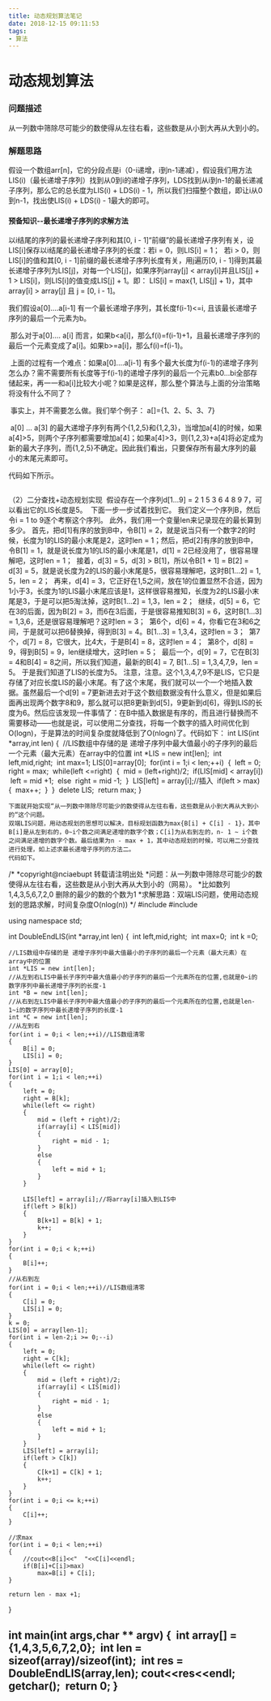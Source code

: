 ```yaml
---
title: 动态规划算法笔记
date: 2018-12-15 09:11:53
tags:
- 算法
---
```


# 动态规划算法

### 问题描述

从一列数中筛除尽可能少的数使得从左往右看，这些数是从小到大再从大到小的。

### 解题思路

假设一个数组arr[n]，它的分段点是i（0-i递增，i到n-1递减），假设我们用方法LIS(i)（最长递增子序列）找到从0到i的递增子序列，LDS找到从i到n-1的最长递减子序列，那么它的总长度为LIS(i) + LDS(i) - 1，所以我们扫描整个数组，即让i从0到n-1，找出使LIS(i) + LDS(i) - 1最大的即可。

#### 预备知识--最长递增子序列的求解方法

以i结尾的序列的最长递增子序列和其[0, i - 1]“前缀”的最长递增子序列有关，设LIS[i]保存以i结尾的最长递增子序列的长度：
​    若i = 0，则LIS[i] = 1；
​    若i > 0，则LIS[i]的值和其[0, i - 1]前缀的最长递增子序列长度有关，用j遍历[0, i - 1]得到其最长递增子序列为LIS[j]，对每一个LIS[j]，如果序列array[j]  < array[i]并且LIS[j] + 1 > LIS[i]，则LIS[i]的值变成LIS[j] + 1。即：
​    LIS[i] = max{1, LIS[j] + 1}，其中array[i] > array[j] 且 j = [0, i - 1]。



我们假设a[0]....a[i-1] 有一个最长递增子序列，其长度f(i-1)<=i, 且该最长递增子序列的最后一个元素为b。

​      那么对于a[0].... a[i] 而言，如果b<a[i]，那么f(i)=f(i-1)+1，且最长递增子序列的最后一个元素变成了a[i]。如果b>=a[i]，那么f(i)=f(i-1)。

​      上面的过程有一个难点：如果a[0]....a[i-1] 有多个最大长度为f(i-1)的递增子序列怎么办？需不需要所有长度等于f(i-1)的递增子序列的最后一个元素b0...bi全部存储起来，再一一和a[i]比较大小呢？如果是这样，那么整个算法与上面的分治策略将没有什么不同了？

​      事实上，并不需要怎么做。我们举个例子： a[]={1、2、5、3、7}

​      a[0] ... a[3] 的最大递增子序列有两个{1,2,5}和{1,2,3}，当增加a[4]的时候，如果a[4]>5，则两个子序列都需要增加a[4]；如果a[4]>3，则{1,2,3}+a[4]将必定成为新的最大子序列，而{1,2,5}不确定。因此我们看出，只要保存所有最大序列的最小的末尾元素即可。

   代码如下所示。

```python

```




（2）二分查找+动态规划实现
​    假设存在一个序列d[1...9] = 2 1 5 3 6 4 8 9 7，可以看出它的LIS长度是5。
​    下面一步一步试着找到它。
​    我们定义一个序列B，然后令i = 1 to 9逐个考察这个序列。
​    此外，我们用一个变量len来记录现在的最长算到多少。
​    首先，把d[1]有序的放到B中，令B[1] = 2，就是说当只有一个数字2的时候，长度为1的LIS的最小末尾是2，这时len = 1；
​    然后，把d[2]有序的放到B中，令B[1] = 1，就是说长度为1的LIS的最小末尾是1，d[1] = 2已经没用了，很容易理解吧，这时len = 1；
​    接着，d[3] = 5，d[3] > B[1]，所以令B[1 + 1] = B[2] = d[3] = 5，就是说长度为2的LIS的最小末尾是5，很容易理解吧，这时B[1...2] = 1, 5，len = 2；
​    再来，d[4] = 3，它正好在1,5之间，放在1的位置显然不合适，因为1小于3，长度为1的LIS最小末尾应该是1，这样很容易推知，长度为2的LIS最小末尾是3，于是可以把5淘汰掉，这时B[1...2] = 1,3，len = 2；
​    继续，d[5] = 6，它在3的后面，因为B[2] = 3，而6在3后面，于是很容易推知B[3] = 6，这时B[1...3] = 1,3,6，还是很容易理解吧？这时len = 3；
​    第6个，d[6] = 4，你看它在3和6之间，于是就可以把6替换掉，得到B[3] = 4。B[1...3] = 1,3,4，这时len = 3；
​    第7个，d[7] = 8，它很大，比4大，于是B[4] = 8，这时len = 4；
​    第8个，d[8] = 9，得到B[5] = 9，len继续增大，这时len = 5；
​    最后一个，d[9] = 7，它在B[3] = 4和B[4] = 8之间，所以我们知道，最新的B[4] = 7, B[1...5] = 1,3,4,7,9，len = 5。
​    于是我们知道了LIS的长度为5。
​    注意，注意。这个1,3,4,7,9不是LIS，它只是存储了对应长度LIS的最小末尾。有了这个末尾，我们就可以一个一个地插入数据。虽然最后一个d[9] = 7更新进去对于这个数组数据没有什么意义，但是如果后面再出现两个数字8和9，那么就可以把8更新到d[5]，9更新到d[6]，得到LIS的长度为6。
​    然后应该发现一件事情了：在B中插入数据是有序的，而且进行替换而不需要移动——也就是说，可以使用二分查找，将每一个数字的插入时间优化到O(logn)，于是算法的时间复杂度就降低到了O(nlogn)了。
​    代码如下：
int LIS(int *array,int len)
{
​    //LIS数组中存储的是 递增子序列中最大值最小的子序列的最后一个元素（最大元素）在array中的位置
​    int *LIS = new int[len];
​    int left,mid,right;
​    int max=1;
​    LIS[0]=array[0];
​    for(int i = 1;i < len;++i)
​    {
​        left = 0;
​        right = max;
​        while(left <=right)
​        {
​            mid = (left+right)/2;
​            if(LIS[mid] < array[i])
​                left = mid +1;
​            else
​                right = mid -1;
​        }
​        LIS[left] = array[i];//插入
​        if(left > max)
​        {
​            max++;
​        }
​    }
​    delete LIS;
​    return max;
}
​    

    下面就开始实现“从一列数中筛除尽可能少的数使得从左往右看，这些数是从小到大再从大到小的“这个问题。
    双端LIS问题，用动态规划的思想可以解决，目标规划函数为max{B[i] + C[i] - 1}，其中B[i]是从左到右的，0~i个数之间满足递增的数字个数；C[i]为从右到左的，n- 1 ~ i个数之间满足递增的数字个数。最后结果为n - max + 1，其中动态规划的时候，可以用二分查找进行处理，如上述求最长递增子序列的方法二。
    代码如下。
/*
*copyright@nciaebupt 转载请注明出处
*问题：从一列数中筛除尽可能少的数使得从左往右看，这些数是从小到大再从大到小的（网易）。
*比如数列1,4,3,5,6,7,2,0 删除的最少的数的个数为1
*求解思路：双端LIS问题，使用动态规划的思路求解，时间复杂度O(nlog(n))
*/
#include <cstdio>
#include <iostream>

using namespace std;

int DoubleEndLIS(int *array,int len)
{
​    int left,mid,right;
​    int max=0;
​    int k =0;

    //LIS数组中存储的是 递增子序列中最大值最小的子序列的最后一个元素（最大元素）在array中的位置
    int *LIS = new int[len];
    //从左到右LIS中最长子序列中最大值最小的子序列的最后一个元素所在的位置,也就是0~i的数字序列中最长递增子序列的长度-1
    int *B = new int[len];
    //从右到左LIS中最长子序列中最大值最小的子序列的最后一个元素所在的位置,也就是len-1~i的数字序列中最长递增子序列的长度-1
    int *C = new int[len];
    //从左到右
    for(int i = 0;i < len;++i)//LIS数组清零
    {
        B[i] = 0;
        LIS[i] = 0;
    }
    LIS[0] = array[0];
    for(int i = 1;i < len;++i)
    {
        left = 0;
        right = B[k];
        while(left <= right)
        {
            mid = (left + right)/2;
            if(array[i] < LIS[mid])
            {
                right = mid - 1;
            }
            else
            {
                left = mid + 1;
            }
        }
    
        LIS[left] = array[i];//将array[i]插入到LIS中
        if(left > B[k])
        {
            B[k+1] = B[k] + 1;
            k++;
        }
    }
    for(int i = 0;i < k;++i)
    {
        B[i]++;
    }
    //从右到左
    for(int i = 0;i < len;++i)//LIS数组清零
    {
        C[i] = 0;
        LIS[i] = 0;
    }
    k = 0;
    LIS[0] = array[len-1];
    for(int i = len-2;i >= 0;--i)
    {
        left = 0;
        right = C[k];
        while(left <= right)
        {
            mid = (left + right)/2;
            if(array[i] < LIS[mid])
            {
                right = mid - 1;
            }
            else
            {
                left = mid + 1;
            }
        }
        LIS[left] = array[i];
        if(left > C[k])
        {
            C[k+1] = C[k] + 1;
            k++;
        }
    }
    for(int i = 0;i <= k;++i)
    {
        C[i]++;
    }
    
    //求max
    for(int i = 0;i < len;++i)
    {
        //cout<<B[i]<<"  "<<C[i]<<endl;
        if(B[i]+C[i]>max)
            max=B[i] + C[i];
    }
    
    return len - max +1;
}

int main(int args,char ** argv)
{
​    int array[] = {1,4,3,5,6,7,2,0};
​    int len = sizeof(array)/sizeof(int);
​    int res = DoubleEndLIS(array,len);
​    cout<<res<<endl;
​    getchar();
​    return 0;
}
--------------------- 
